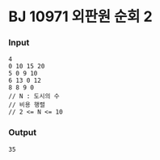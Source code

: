 # BJ 10971 외판원 순회 2

### Input
```
4
0 10 15 20
5 0 9 10
6 13 0 12
8 8 9 0
// N : 도시의 수
// 비용 행렬
// 2 <= N <= 10
```

### Output
```
35
```